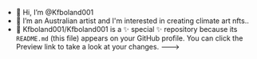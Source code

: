 - 👋 Hi, I’m @Kfboland001
- 👀 I’m an Australian artist and I'm interested in creating climate art nfts..
- 🌱 
Kfboland001/Kfboland001 is a ✨ special ✨ repository because its `README.md` (this file) appears on your GitHub profile.
You can click the Preview link to take a look at your changes.
--->
